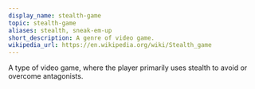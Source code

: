 ```yaml
---
display_name: stealth-game
topic: stealth-game
aliases: stealth, sneak-em-up
short_description: A genre of video game.
wikipedia_url: https://en.wikipedia.org/wiki/Stealth_game
---
```

A type of video game, where the player primarily uses stealth to avoid or overcome antagonists.